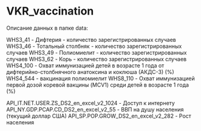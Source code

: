 # VKR_vaccination

Описание данных в папке data:

WHS3_41  - Дифтерия - количество зарегистрированных случаев
WHS3_46  - Тотальный столбняк - количество зарегистрированных случаев
WHS3_49  - Полиомиелит - количество зарегистрированных случаев
WHS3_62  - Корь - количество зарегистрированных случаев
WHS4_100 - Охват иммунизацией детей в возрасте 1 года от дифтерийно-столбнячного анатоксина и коклюша (АКДС-3) (%)
WHS4_544 - вакцинация полиомиелит
WHS8_110 - Охват иммунизацией первой дозой коревой вакцины (MCV1) среди детей в возрасте 1 года (%)

API_IT.NET.USER.ZS_DS2_en_excel_v2_1024  -  Доступ к интернету
API_NY.GDP.PCAP.CD_DS2_en_excel_v2_55    -  ВВП на душу населения (текущий доллар США)
API_SP.POP.GROW_DS2_en_excel_v2_282      -  Рост населения